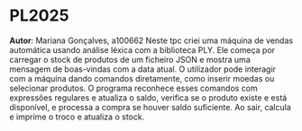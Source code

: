# PL2025

**Autor**: Mariana Gonçalves, a100662
Neste tpc criei uma máquina de vendas automática usando análise léxica com a biblioteca PLY. Ele começa por carregar o stock de produtos de um ficheiro JSON e mostra uma mensagem de boas-vindas com a data atual. O utilizador pode interagir com a máquina dando comandos diretamente, como inserir moedas ou selecionar produtos. O programa reconhece esses comandos com expressões regulares e atualiza o saldo, verifica se o produto existe e está disponível, e processa a compra se houver saldo suficiente. Ao sair, calcula e imprime o troco e atualiza o stock.